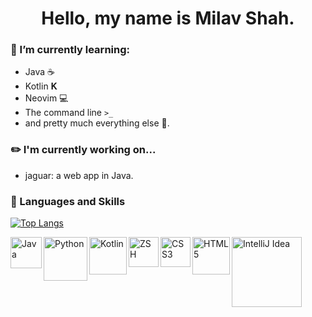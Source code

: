 <h1 align="center" >Hello, my name is Milav Shah.</h1>

### 🔭 I’m currently learning: 
  - Java   ☕️
  - Kotlin   𝐊
  - Neovim   💻
  - The command line   ```>_```
  - and pretty much everything else  🤦.


### ✏️  I'm currently working on...
- jaguar: a web app in Java.


### 📕 Languages and Skills
[![Top Langs](https://github-readme-stats.vercel.app/api/top-langs/?username=shahmilav)](https://github.com/shahmilav)

[<img align="left" alt="Java" width="50px" src="https://img.shields.io/badge/-Java-orange" />](https://adoptopenjdk.net)
[<img align="left" alt="Python" width="70px" src="https://img.shields.io/badge/-Python-green" />](https://www.github.com/shahmilav/pi-thon-calc)
[<img align="left" alt="Kotlin" width="60px" src="https://img.shields.io/badge/-Kotlin-blueviolet" />](https://kotlinlang.org)
[<img align="left" alt="ZSH" width="48px" src="https://img.shields.io/badge/-ZSH-brightgreen" />](https://www.github.com/shahmilav/dotfiles)
[<img align="left" alt="CSS3" width="48px" src="https://img.shields.io/badge/-CSS-blue" />](https://developer.mozilla.org/en-US/docs/Learn/CSS/First_steps/What_is_CSS)
[<img align="left" alt="HTML5" width="60px" src="https://img.shields.io/badge/-HTML-red" />](https://developer.mozilla.org/en-US/docs/Web/HTML)
[<img align="left" alt="IntelliJ Idea" width="112px" src="https://img.shields.io/badge/-IntelliJ%20IDEA-blue" />](https://www.jetbrains.com/idea/)

<!---
shahmilav/shahmilav is a ✨ special ✨ repository because its `README.md` (this file) appears on your GitHub profile.
You can click the Preview link to take a look at your changes.
--->
